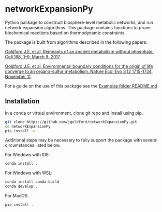 # networkExpansionPy

Python package to construct biosphere-level metabolic networks, and run network expansion algorithms.  This package contains functions to prune biochemical reactions based on thermodynamic constraints.

The package is built from algorithms described in the following papers:

[Goldford J.E. et al, Remnants of an ancient metabolism without phosphate. Cell 168, 1–9, March 9, 2017](https://www.cell.com/fulltext/S0092-8674(17)30133-2)

[Goldford J.E. et al, Environmental boundary conditions for the origin of life converge to an organo-sulfur metabolism. Nature Ecol Evo 3,12 1715-1724, November 11,](https://pubmed.ncbi.nlm.nih.gov/31712697/)


For a guide on the use of this package see the [Examples folder README.md](https://github.com/zmaas/networkExpansionPy/tree/library_improvements/examples#running-network-expansion-code)

## Installation

In a conda or virtual environment, clone git repo and install using pip.

```sh
git clone https://github.com/jgoldford/networkExpansionPy.git
cd networkExpansionPy
pip install -e .
```
Additional steps may be necessary to fully support the package with several circumstances listed below.

For Windows with IDE:
```sh
conda install . 
```

For Windows with WSL:
```sh 
conda install conda-build
conda develop . 
```

For MacOS:
```sh
pip install . 
```
